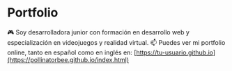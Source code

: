# Portfolio

🎮 Soy desarrolladora junior con formación en desarrollo web y especialización en videojuegos y realidad virtual. 
📫 Puedes ver mi portfolio online, tanto en español como en inglés en: [https://tu-usuario.github.io](https://pollinatorbee.github.io/index.html)
